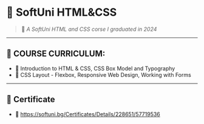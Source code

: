 # 💓 SoftUni HTML&CSS

> 💌 *A SoftUni HTML and CSS corse I graduated in 2024*

---

## 🌷 COURSE CURRICULUM:

- 📒 Introduction to HTML & CSS, CSS Box Model and Typography 
- 💼 CSS Layout - Flexbox, Responsive Web Design, Working with Forms  

---

## 🍰 Certificate 

- 🧸  https://softuni.bg/Certificates/Details/228651/57719536
